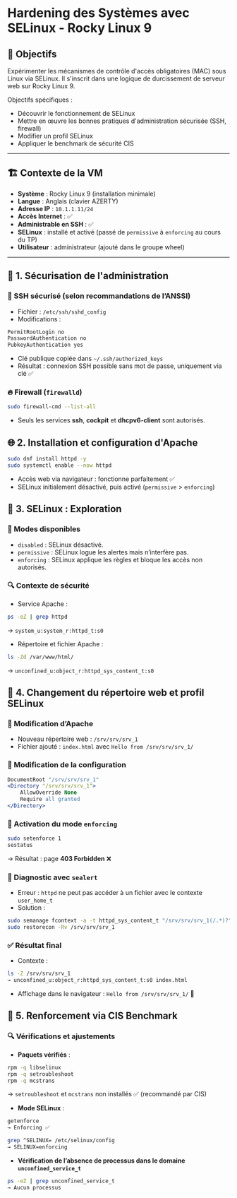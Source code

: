 # Hardening des Systèmes avec SELinux - Rocky Linux 9

## 📄 Objectifs
Expérimenter les mécanismes de contrôle d'accès obligatoires (MAC) sous Linux via SELinux. Il s'inscrit dans une logique de durcissement de serveur web sur Rocky Linux 9.

Objectifs spécifiques :
- Découvrir le fonctionnement de SELinux
- Mettre en œuvre les bonnes pratiques d'administration sécurisée (SSH, firewall)
- Modifier un profil SELinux
- Appliquer le benchmark de sécurité CIS

---

## 🏗️ Contexte de la VM
- **Système** : Rocky Linux 9 (installation minimale)
- **Langue** : Anglais (clavier AZERTY)
- **Adresse IP** : `10.1.1.11/24`
- **Accès Internet** : ✅
- **Administrable en SSH** : ✅
- **SELinux** : installé et activé (passé de `permissive` à `enforcing` au cours du TP)
- **Utilisateur** : administrateur (ajouté dans le groupe wheel)

---

## 🔐 1. Sécurisation de l'administration
### 🔑 SSH sécurisé (selon recommandations de l’ANSSI)
- Fichier : `/etc/ssh/sshd_config`
- Modifications :
```bash
PermitRootLogin no
PasswordAuthentication no
PubkeyAuthentication yes
```
- Clé publique copiée dans `~/.ssh/authorized_keys`
- Résultat : connexion SSH possible sans mot de passe, uniquement via clé ✅

### 🔥 Firewall (`firewalld`)
```bash
sudo firewall-cmd --list-all
```
- Seuls les services **ssh**, **cockpit** et **dhcpv6-client** sont autorisés.

## 🌐 2. Installation et configuration d'Apache
```bash
sudo dnf install httpd -y
sudo systemctl enable --now httpd
```
- Accès web via navigateur : fonctionne parfaitement ✅
- SELinux initialement désactivé, puis activé (`permissive` > `enforcing`)

## 🔎 3. SELinux : Exploration
### 📌 Modes disponibles
- `disabled` : SELinux désactivé.
- `permissive` : SELinux logue les alertes mais n’interfère pas.
- `enforcing` : SELinux applique les règles et bloque les accès non autorisés.

### 🔍 Contexte de sécurité
- Service Apache :
```bash
ps -eZ | grep httpd
```
→ `system_u:system_r:httpd_t:s0`

- Répertoire et fichier Apache :
```bash
ls -Zd /var/www/html/
```
→ `unconfined_u:object_r:httpd_sys_content_t:s0`

## 🧪 4. Changement du répertoire web et profil SELinux
### 🔁 Modification d’Apache
- Nouveau répertoire web : `/srv/srv/srv_1`
- Fichier ajouté : `index.html` avec `Hello from /srv/srv/srv_1/`

### 🔧 Modification de la configuration
```apache
DocumentRoot "/srv/srv/srv_1"
<Directory "/srv/srv/srv_1">
    AllowOverride None
    Require all granted
</Directory>
```

### 🔐 Activation du mode `enforcing`
```bash
sudo setenforce 1
sestatus
```
→ Résultat : page **403 Forbidden** ❌

### 📛 Diagnostic avec `sealert`
- Erreur : `httpd` ne peut pas accéder à un fichier avec le contexte `user_home_t`
- Solution :
```bash
sudo semanage fcontext -a -t httpd_sys_content_t "/srv/srv/srv_1(/.*)?"
sudo restorecon -Rv /srv/srv/srv_1
```

### ✅ Résultat final
- Contexte :
```bash
ls -Z /srv/srv/srv_1
→ unconfined_u:object_r:httpd_sys_content_t:s0 index.html
```
- Affichage dans le navigateur : `Hello from /srv/srv/srv_1/` 🎉

## 🧱 5. Renforcement via CIS Benchmark
### 🔍 Vérifications et ajustements
- **Paquets vérifiés** :
```bash
rpm -q libselinux
rpm -q setroubleshoot
rpm -q mcstrans
```
→ `setroubleshoot` et `mcstrans` non installés ✅ (recommandé par CIS)

- **Mode SELinux** :
```bash
getenforce
→ Enforcing ✅
```
```bash
grep ^SELINUX= /etc/selinux/config
→ SELINUX=enforcing
```

- **Vérification de l’absence de processus dans le domaine `unconfined_service_t`**
```bash
ps -eZ | grep unconfined_service_t
→ Aucun processus
```
